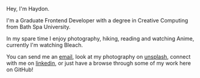 Hey, I'm Haydon.

I'm a Graduate Frontend Developer with a degree in Creative Computing from Bath Spa University.

In my spare time I enjoy photography, hiking, reading and watching Anime, currently I'm watching Bleach.

You can send me an [email](mailto:haydon.curteis-lateo@outlook.com), look at my photography on [unsplash](https://unsplash.com/@hayhaydz), connect with me on [linkedin](https://www.linkedin.com/in/hayhaydz/), or just have a browse through some of my work here on GitHub!
